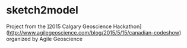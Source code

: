 # sketch2model

Project from the ]2015 Calgary Geoscience Hackathon] (http://www.agilegeoscience.com/blog/2015/5/15/canadian-codeshow) organized by Agile Geoscience
